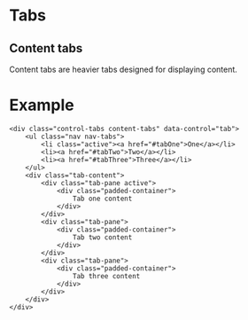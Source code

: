 # Tabs

## Content tabs

Content tabs are heavier tabs designed for displaying content.

# Example

    <div class="control-tabs content-tabs" data-control="tab">
        <ul class="nav nav-tabs">
            <li class="active"><a href="#tabOne">One</a></li>
            <li><a href="#tabTwo">Two</a></li>
            <li><a href="#tabThree">Three</a></li>
        </ul>
        <div class="tab-content">
            <div class="tab-pane active">
                <div class="padded-container">
                    Tab one content
                </div>
            </div>
            <div class="tab-pane">
                <div class="padded-container">
                    Tab two content
                </div>
            </div>
            <div class="tab-pane">
                <div class="padded-container">
                    Tab three content
                </div>
            </div>
        </div>
    </div>
